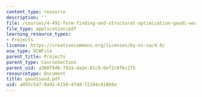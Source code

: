 ```yaml
---
content_type: resource
description: ''
file: /courses/4-491-form-finding-and-structural-optimization-gaudi-workshop-fall-2004/a055c5470a9161504fddf2194c418b9a_gaudisaud.pdf
file_type: application/pdf
learning_resource_types:
- Projects
license: https://creativecommons.org/licenses/by-nc-sa/4.0/
ocw_type: OCWFile
parent_title: Projects
parent_type: CourseSection
parent_uid: a360f9d6-7924-da2e-81c9-0ef2c0f6c275
resourcetype: Document
title: gaudisaud.pdf
uid: a055c547-0a91-6150-4fdd-f2194c418b9a
---
```


